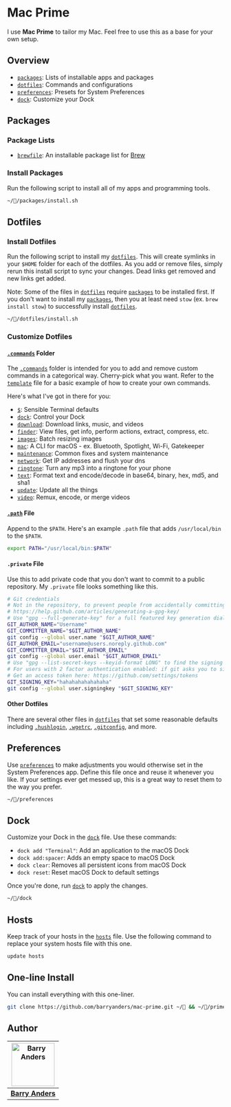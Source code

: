 # Mac Prime

I use **Mac Prime** to tailor my Mac. Feel free to use this as a base for your own setup.

## Overview

- [`packages`](https://github.com/barryanders/mac-prime/tree/master/packages): Lists of installable apps and packages
- [`dotfiles`](https://github.com/barryanders/mac-prime/tree/master/dotfiles): Commands and configurations
- [`preferences`](https://github.com/barryanders/mac-prime/tree/master/preferences): Presets for System Preferences
- [`dock`](https://github.com/barryanders/mac-prime/tree/master/dock): Customize your Dock

## Packages

### Package Lists

- [`brewfile`](https://github.com/barryanders/mac-prime/tree/master/packages/brewfile): An installable package list for [Brew](https://github.com/Homebrew/brew)

### Install Packages

Run the following script to install all of my apps and programming tools.

```bash
~//packages/install.sh
```

## Dotfiles

### Install Dotfiles

Run the following script to install my [`dotfiles`](https://github.com/barryanders/mac-prime/tree/master/dotfiles). This will create symlinks in your `$HOME` folder for each of the dotfiles. As you add or remove files, simply rerun this install script to sync your changes. Dead links get removed and new links get added.

Note: Some of the files in [`dotfiles`](https://github.com/barryanders/mac-prime/tree/master/dotfiles) require [`packages`](https://github.com/barryanders/mac-prime/tree/master/packages) to be installed first. If you don't want to install my [`packages`](https://github.com/barryanders/mac-prime/tree/master/packages), then you at least need `stow` (ex. `brew install stow`) to successfully install [`dotfiles`](https://github.com/barryanders/mac-prime/tree/master/dotfiles).

```bash
~//dotfiles/install.sh
```

### Customize Dotfiles

#### [`.commands`](https://github.com/barryanders/mac-prime/tree/master/dotfiles/.commands) Folder

The [`.commands`](https://github.com/barryanders/mac-prime/tree/master/dotfiles/.commands) folder is intended for you to add and remove custom commands in a categorical way. Cherry-pick what you want. Refer to the [`template`](https://github.com/barryanders/mac-prime/blob/master/dotfiles/.commands/template) file for a basic example of how to create your own commands.

Here's what I've got in there for you:

- [`$`](https://github.com/barryanders/mac-prime/blob/master/dotfiles/.commands/%24): Sensible Terminal defaults
- [`dock`](https://github.com/barryanders/mac-prime/blob/master/dotfiles/.commands/dock): Control your Dock
- [`download`](https://github.com/barryanders/mac-prime/blob/master/dotfiles/.commands/download): Download links, music, and videos
- [`finder`](https://github.com/barryanders/mac-prime/blob/master/dotfiles/.commands/finder): View files, get info, perform actions, extract, compress, etc.
- [`images`](https://github.com/barryanders/mac-prime/blob/master/dotfiles/.commands/images): Batch resizing images
- [`mac`](https://github.com/barryanders/mac-prime/blob/master/dotfiles/.commands/mac): A CLI for macOS - ex. Bluetooth, Spotlight, Wi-Fi, Gatekeeper
- [`maintenance`](https://github.com/barryanders/mac-prime/blob/master/dotfiles/.commands/maintenance): Common fixes and system maintenance
- [`network`](https://github.com/barryanders/mac-prime/blob/master/dotfiles/.commands/network): Get IP addresses and flush your dns
- [`ringtone`](https://github.com/barryanders/mac-prime/blob/master/dotfiles/.commands/ringtone): Turn any mp3 into a ringtone for your phone
- [`text`](https://github.com/barryanders/mac-prime/blob/master/dotfiles/.commands/text): Format text and encode/decode in base64, binary, hex, md5, and sha1
- [`update`](https://github.com/barryanders/mac-prime/blob/master/dotfiles/.commands/update): Update all the things
- [`video`](https://github.com/barryanders/mac-prime/blob/master/dotfiles/.commands/video): Remux, encode, or merge videos

#### [`.path`](https://github.com/barryanders/mac-prime/blob/master/dotfiles/.path) File

Append to the `$PATH`. Here's an example `.path` file that adds `/usr/local/bin` to the `$PATH`.

```bash
export PATH="/usr/local/bin:$PATH"
```

#### `.private` File

Use this to add private code that you don't want to commit to a public repository. My `.private` file looks something like this.

```bash
# Git credentials
# Not in the repository, to prevent people from accidentally committing under my name
# https://help.github.com/articles/generating-a-gpg-key/
# Use "gpg --full-generate-key" for a full featured key generation dialog
GIT_AUTHOR_NAME="Username"
GIT_COMMITTER_NAME="$GIT_AUTHOR_NAME"
git config --global user.name "$GIT_AUTHOR_NAME"
GIT_AUTHOR_EMAIL="username@users.noreply.github.com"
GIT_COMMITTER_EMAIL="$GIT_AUTHOR_EMAIL"
git config --global user.email "$GIT_AUTHOR_EMAIL"
# Use "gpg --list-secret-keys --keyid-format LONG" to find the signing key
# For users with 2 factor authentication enabled: if git asks you to sign in, use an access token as your password
# Get an access token here: https://github.com/settings/tokens
GIT_SIGNING_KEY="hahahahahahahaha"
git config --global user.signingkey "$GIT_SIGNING_KEY"
```

#### Other Dotfiles

There are several other files in [`dotfiles`](https://github.com/barryanders/mac-prime/tree/master/dotfiles) that set some reasonable defaults including [`.hushlogin`](https://github.com/barryanders/mac-prime/blob/master/dotfiles/.hushlogin), [`.wgetrc`](https://github.com/barryanders/mac-prime/blob/master/dotfiles/.wgetrc), [`.gitconfig`](https://github.com/barryanders/mac-prime/blob/master/dotfiles/.gitconfig), and more.

## Preferences

Use [`preferences`](https://github.com/barryanders/mac-prime/blob/master/preferences) to make adjustments you would otherwise set in the System Preferences app. Define this file once and reuse it whenever you like. If your settings ever get messed up, this is a great way to reset them to the way you prefer.

```bash
~//preferences
```

## Dock

Customize your Dock in the [`dock`](https://github.com/barryanders/mac-prime/blob/master/dock) file. Use these commands:

- `dock add "Terminal"`: Add an application to the macOS Dock
- `dock add:spacer`: Adds an empty space to macOS Dock
- `dock clear`: Removes all persistent icons from macOS Dock
- `dock reset`: Reset macOS Dock to default settings

Once you're done, run [`dock`](https://github.com/barryanders/mac-prime/blob/master/dock) to apply the changes.

```bash
~//dock
```

## Hosts

Keep track of your hosts in the [`hosts`](https://github.com/barryanders/mac-prime/blob/master/resources/hosts) file. Use the following command to replace your system hosts file with this one.

```bash
update hosts
```

## One-line Install

You can install everything with this one-liner.

```bash
git clone https://github.com/barryanders/mac-prime.git ~/ && ~//prime.sh
```

## Author

<table>
  <thead>
    <tr>
      <th valign="middle" align="center">
        <a href="https://barryanders.github.io"><img alt="Barry Anders" src="https://avatars.githubusercontent.com/u/91902180?v=4&s=200" width="100" height="100"></a>
      </th>
    </tr>
  </thead>
  <tbody>
    <tr>
      <td valign="middle" align="center">
        <a href="https://barryanders.github.io"><strong>Barry Anders</strong></a>
      </td>
    </tr>
  </tbody>
</table>
